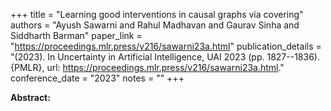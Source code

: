 +++
title = "Learning good interventions in causal graphs via covering"
authors = "Ayush Sawarni and Rahul Madhavan and Gaurav Sinha and Siddharth Barman"
paper_link = "https://proceedings.mlr.press/v216/sawarni23a.html"
publication_details = "(2023). In Uncertainty in Artificial Intelligence,  UAI 2023 (pp. 1827--1836). {PMLR}, url: <a href='https://proceedings.mlr.press/v216/sawarni23a.html' target='_blank'>https://proceedings.mlr.press/v216/sawarni23a.html</a>."
conference_date = "2023"
notes = ""
+++

<b>Abstract:</b>
